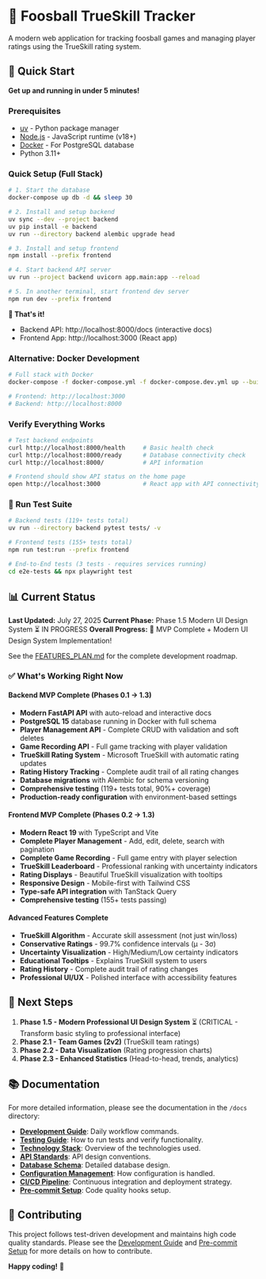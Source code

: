 # 🏓 Foosball TrueSkill Tracker

A modern web application for tracking foosball games and managing player ratings using the TrueSkill rating system.

## 🚀 Quick Start

**Get up and running in under 5 minutes!**

### Prerequisites
- [uv](https://docs.astral.sh/uv/) - Python package manager
- [Node.js](https://nodejs.org/) - JavaScript runtime (v18+)
- [Docker](https://www.docker.com/) - For PostgreSQL database
- Python 3.11+

### Quick Setup (Full Stack)

```bash
# 1. Start the database
docker-compose up db -d && sleep 30

# 2. Install and setup backend
uv sync --dev --project backend
uv pip install -e backend
uv run --directory backend alembic upgrade head

# 3. Install and setup frontend
npm install --prefix frontend

# 4. Start backend API server
uv run --project backend uvicorn app.main:app --reload

# 5. In another terminal, start frontend dev server
npm run dev --prefix frontend
```

**🎉 That's it!**
- Backend API: http://localhost:8000/docs (interactive docs)
- Frontend App: http://localhost:3000 (React app)

### Alternative: Docker Development

```bash
# Full stack with Docker
docker-compose -f docker-compose.yml -f docker-compose.dev.yml up --build

# Frontend: http://localhost:3000
# Backend: http://localhost:8000
```

### Verify Everything Works

```bash
# Test backend endpoints
curl http://localhost:8000/health     # Basic health check
curl http://localhost:8000/ready      # Database connectivity check
curl http://localhost:8000/           # API information

# Frontend should show API status on the home page
open http://localhost:3000            # React app with API connectivity test
```

### 🧪 Run Test Suite

```bash
# Backend tests (119+ tests total)
uv run --directory backend pytest tests/ -v

# Frontend tests (155+ tests total)
npm run test:run --prefix frontend

# End-to-End tests (3 tests - requires services running)
cd e2e-tests && npx playwright test
```

## 📊 Current Status

**Last Updated:** July 27, 2025
**Current Phase:** Phase 1.5 Modern UI Design System ⏳ IN PROGRESS
**Overall Progress:** 🎨 MVP Complete + Modern UI Design System Implementation!

See the [FEATURES_PLAN.md](FEATURES_PLAN.md) for the complete development roadmap.

### ✅ What's Working Right Now

#### Backend MVP Complete (Phases 0.1 → 1.3)
- **Modern FastAPI API** with auto-reload and interactive docs
- **PostgreSQL 15** database running in Docker with full schema
- **Player Management API** - Complete CRUD with validation and soft deletes
- **Game Recording API** - Full game tracking with player validation
- **TrueSkill Rating System** - Microsoft TrueSkill with automatic rating updates
- **Rating History Tracking** - Complete audit trail of all rating changes
- **Database migrations** with Alembic for schema versioning
- **Comprehensive testing** (119+ tests total, 90%+ coverage)
- **Production-ready configuration** with environment-based settings

#### Frontend MVP Complete (Phases 0.2 → 1.3)
- **Modern React 19** with TypeScript and Vite
- **Complete Player Management** - Add, edit, delete, search with pagination
- **Complete Game Recording** - Full game entry with player selection
- **TrueSkill Leaderboard** - Professional ranking with uncertainty indicators
- **Rating Displays** - Beautiful TrueSkill visualization with tooltips
- **Responsive Design** - Mobile-first with Tailwind CSS
- **Type-safe API integration** with TanStack Query
- **Comprehensive testing** (155+ tests passing)

#### Advanced Features Complete
- **TrueSkill Algorithm** - Accurate skill assessment (not just win/loss)
- **Conservative Ratings** - 99.7% confidence intervals (μ - 3σ)
- **Uncertainty Visualization** - High/Medium/Low certainty indicators
- **Educational Tooltips** - Explains TrueSkill system to users
- **Rating History** - Complete audit trail of rating changes
- **Professional UI/UX** - Polished interface with accessibility features

## 🎯 Next Steps

1.  **Phase 1.5 - Modern Professional UI Design System** ⏳ (CRITICAL - Transform basic styling to professional interface)
2.  **Phase 2.1 - Team Games (2v2)** (TrueSkill team ratings)
3.  **Phase 2.2 - Data Visualization** (Rating progression charts)
4.  **Phase 2.3 - Enhanced Statistics** (Head-to-head, trends, analytics)

## 📚 Documentation

For more detailed information, please see the documentation in the `/docs` directory:

- **[Development Guide](docs/DEVELOPMENT.md)**: Daily workflow commands.
- **[Testing Guide](docs/TESTING.md)**: How to run tests and verify functionality.
- **[Technology Stack](docs/TECH_STACK.md)**: Overview of the technologies used.
- **[API Standards](docs/API_STANDARDS.md)**: API design conventions.
- **[Database Schema](docs/DATABASE_SCHEMA.md)**: Detailed database design.
- **[Configuration Management](docs/CONFIG_MANAGEMENT.md)**: How configuration is handled.
- **[CI/CD Pipeline](docs/CICD_PIPELINE.md)**: Continuous integration and deployment strategy.
- **[Pre-commit Setup](docs/PRE_COMMIT_SETUP.md)**: Code quality hooks setup.

## 🤝 Contributing

This project follows test-driven development and maintains high code quality standards. Please see the [Development Guide](docs/DEVELOPMENT.md) and [Pre-commit Setup](docs/PRE_COMMIT_SETUP.md) for more details on how to contribute.

**Happy coding!** 🎉
